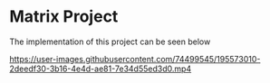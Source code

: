 # Matrix Project

The implementation of this project can be seen below


https://user-images.githubusercontent.com/74499545/195573010-2deedf30-3b16-4e4d-ae81-7e34d55ed3d0.mp4

